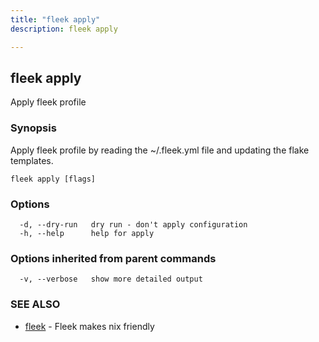 ```yaml
---
title: "fleek apply"
description: fleek apply

---
```

## fleek apply

Apply fleek profile

### Synopsis

Apply fleek profile by reading the ~/.fleek.yml file and updating 
the flake templates.

```
fleek apply [flags]
```

### Options

```
  -d, --dry-run   dry run - don't apply configuration
  -h, --help      help for apply
```

### Options inherited from parent commands

```
  -v, --verbose   show more detailed output
```

### SEE ALSO

* [fleek](fleek/)	 - Fleek makes nix friendly

